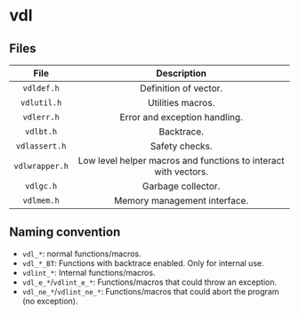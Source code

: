 # vdl

## Files

| File | Description |
|:---:|:---:|
| `vdldef.h` | Definition of vector. |
| `vdlutil.h` | Utilities macros. |
| `vdlerr.h` | Error and exception handling. |
| `vdlbt.h` | Backtrace. |
| `vdlassert.h` | Safety checks. |
| `vdlwrapper.h` | Low level helper macros and functions to interact with vectors. |
| `vdlgc.h` | Garbage collector. |
| `vdlmem.h` | Memory management interface. |

## Naming convention

- `vdl_*`: normal functions/macros.
- `vdl_*_BT`: Functions with backtrace enabled. Only for internal use.
- `vdlint_*`: Internal functions/macros.
- `vdl_e_*`/`vdlint_e_*`: Functions/macros that could throw an exception.
- `vdl_ne_*`/`vdlint_ne_*`: Functions/macros that could abort the program (no exception).

